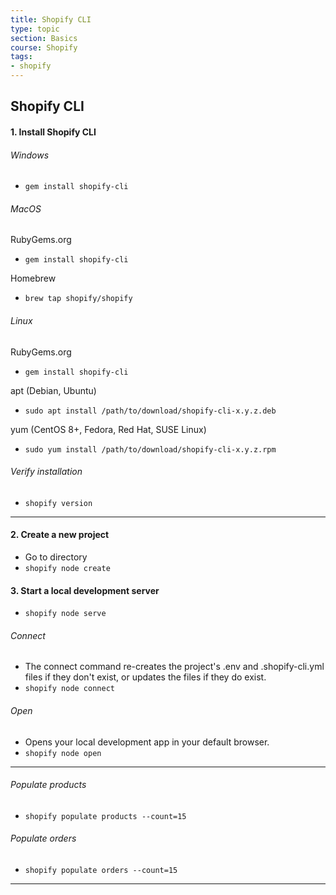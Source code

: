 ```yaml
---
title: Shopify CLI
type: topic
section: Basics
course: Shopify
tags:
- shopify
---
```

## Shopify CLI

#### 1. Install Shopify CLI
###### Windows
- `gem install shopify-cli`

###### MacOS
RubyGems.org
- `gem install shopify-cli`

Homebrew
- `brew tap shopify/shopify`

###### Linux
RubyGems.org
- `gem install shopify-cli`

apt (Debian, Ubuntu)
- `sudo apt install /path/to/download/shopify-cli-x.y.z.deb`

yum (CentOS 8+, Fedora, Red Hat, SUSE Linux)
- `sudo yum install /path/to/download/shopify-cli-x.y.z.rpm`

###### Verify installation
- `shopify version`

---
#### 2. Create a new project
- Go to directory
- `shopify node create`

#### 3. Start a local development server
- `shopify node serve`

###### Connect
- The connect command re-creates the project's .env and .shopify-cli.yml files if they don't exist, or updates the files if they do exist.
- `shopify node connect`

###### Open
- Opens your local development app in your default browser.
- `shopify node open`

---
###### Populate products
- `shopify populate products --count=15`

###### Populate orders
- `shopify populate orders --count=15`

---